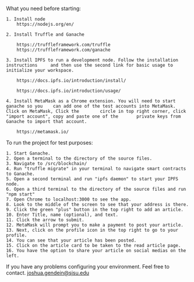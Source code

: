 What you need before starting:

	1. Install node 
		https://nodejs.org/en/

	2. Install Truffle and Ganache 

		https://truffleframework.com/truffle
		https://truffleframework.com/ganache

	3. Install IPFS to run a development node. Follow the installation instructions 	and then use the second link for basic usage to initialize your workspace.

		https://docs.ipfs.io/introduction/install/

		https://docs.ipfs.io/introduction/usage/

	4. Install MetaMask as a Chrome extension. You will need to start ganache so you 	can add one of the test accounts into MetaMask. Click on MetaMask, Click the 		circle in top right corner, click "import account", copy and paste one of the 		private keys from Ganache to import that account.
			
		https://metamask.io/

To run the project for test purposes:
	
	1. Start Ganache.
	2. Open a terminal to the directory of the source files.
	3. Navigate to /src/blockchain/
	4. Run "truffle migrate" in your terminal to navigate smart contracts to Ganache.
	5. Open a second terminal and run "ipfs daemon" to start your IPFS node.
	6. Open a third terminal to the directory of the source files and run "npm start"
	7. Open Chrome to localhost:3000 to see the app.
	8. Look to the middle of the screen to see that your address is there.
	9. Click the green "plus" button in the top right to add an article.
	10. Enter Title, name (optional), and text.
	11. Click the arrow to submit.
	12. MetaMask will prompt you to make a payment to post your article.
	13. Next, click on the profile icon in the top right to go to your profile.
	14. You can see that your article has been posted.
	15. Click on the article card to be taken to the read article page.
	16. You have the option to share your article on social medias on the left.
	
If you have any problems configuring your environment. Feel free to contact.
	joshua.gendein@sjsu.edu
